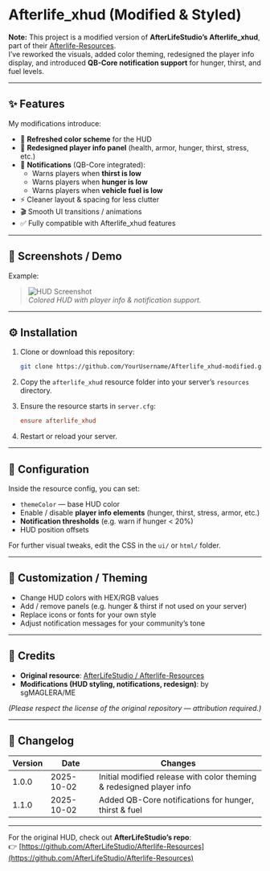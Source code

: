 # Afterlife_xhud (Modified & Styled)  

**Note:** This project is a modified version of **AfterLifeStudio’s Afterlife_xhud**, part of their [Afterlife-Resources](https://github.com/AfterLifeStudio/Afterlife-Resources).  
I’ve reworked the visuals, added color theming, redesigned the player info display, and introduced **QB-Core notification support** for hunger, thirst, and fuel levels.  

---

## ✨ Features

My modifications introduce:

- 🎨 **Refreshed color scheme** for the HUD  
- 👤 **Redesigned player info panel** (health, armor, hunger, thirst, stress, etc.)  
- 🔔 **Notifications** (QB-Core integrated):  
  - Warns players when **thirst is low**  
  - Warns players when **hunger is low**  
  - Warns players when **vehicle fuel is low**  
- ⚡ Cleaner layout & spacing for less clutter  
- 🎬 Smooth UI transitions / animations  
- ✅ Fully compatible with Afterlife_xhud features  

---

## 📸 Screenshots / Demo

Example:  
> ![HUD Screenshot]([path/to/screenshot.png](https://themba.tech/wp-content/uploads/2025/10/Screenshot-2025-10-02-030853.png))  
> *Colored HUD with player info & notification support.*

---

## ⚙️ Installation

1. Clone or download this repository:  
   ```bash
   git clone https://github.com/YourUsername/Afterlife_xhud-modified.git
   ```

2. Copy the `afterlife_xhud` resource folder into your server’s `resources` directory.

3. Ensure the resource starts in `server.cfg`:  
   ```cfg
   ensure afterlife_xhud
   ```

4. Restart or reload your server.  

---

## 🔧 Configuration

Inside the resource config, you can set:

- `themeColor` — base HUD color  
- Enable / disable **player info elements** (hunger, thirst, stress, armor, etc.)  
- **Notification thresholds** (e.g. warn if hunger < 20%)  
- HUD position offsets  

For further visual tweaks, edit the CSS in the `ui/` or `html/` folder.

---

## 🎨 Customization / Theming

- Change HUD colors with HEX/RGB values  
- Add / remove panels (e.g. hunger & thirst if not used on your server)  
- Replace icons or fonts for your own style  
- Adjust notification messages for your community’s tone  

---

## 🙌 Credits

- **Original resource**: [AfterLifeStudio / Afterlife-Resources](https://github.com/AfterLifeStudio/Afterlife-Resources)  
- **Modifications (HUD styling, notifications, redesign)**: by sgMAGLERA/ME  

*(Please respect the license of the original repository — attribution required.)*  

---

## 📜 Changelog

| Version | Date       | Changes |
|---------|------------|---------|
| 1.0.0   | 2025-10-02 | Initial modified release with color theming & redesigned player info |
| 1.1.0   | 2025-10-02 | Added QB-Core notifications for hunger, thirst & fuel |

---

For the original HUD, check out **AfterLifeStudio’s repo**:  
👉 [https://github.com/AfterLifeStudio/Afterlife-Resources](https://github.com/AfterLifeStudio/Afterlife-Resources)  
